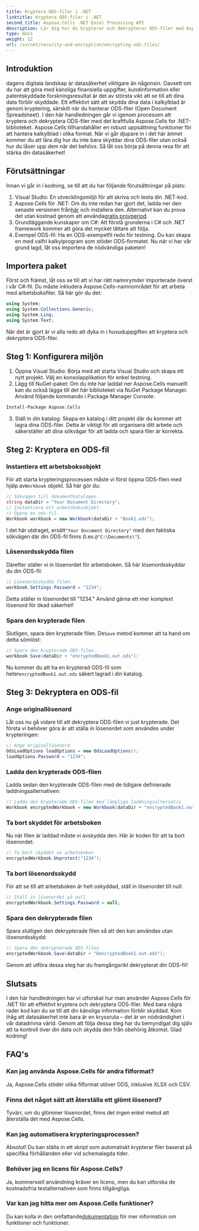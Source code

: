 ```yaml
---
title: Kryptera ODS-filer i .NET
linktitle: Kryptera ODS-filer i .NET
second_title: Aspose.Cells .NET Excel Processing API
description: Lär dig hur du krypterar och dekrypterar ODS-filer med Aspose.Cells för .NET. En steg-för-steg-guide för att säkra din data.
type: docs
weight: 12
url: /sv/net/security-and-encryption/encrypting-ods-files/
---
```

## Introduktion
dagens digitala landskap är datasäkerhet viktigare än någonsin. Oavsett om du har att göra med känsliga finansiella uppgifter, kundinformation eller patentskyddade forskningsresultat är det av största vikt att se till att dina data förblir skyddade. Ett effektivt sätt att skydda dina data i kalkylblad är genom kryptering, särskilt när du hanterar ODS-filer (Open Document Spreadsheet). I den här handledningen går vi igenom processen att kryptera och dekryptera ODS-filer med det kraftfulla Aspose.Cells for .NET-biblioteket.
Aspose.Cells tillhandahåller en robust uppsättning funktioner för att hantera kalkylblad i olika format. När vi går djupare in i det här ämnet kommer du att lära dig hur du inte bara skyddar dina ODS-filer utan också hur du låser upp dem när det behövs. Så låt oss börja på denna resa för att stärka din datasäkerhet!
## Förutsättningar
Innan vi går in i kodning, se till att du har följande förutsättningar på plats:
1. Visual Studio: En utvecklingsmiljö för att skriva och testa din .NET-kod.
2. Aspose.Cells för .NET: Om du inte redan har gjort det, ladda ner den senaste versionen från[här](https://releases.aspose.com/cells/net/) och installera den. Alternativt kan du prova det utan kostnad genom att använda[gratis provperiod](https://releases.aspose.com/).
3. Grundläggande kunskaper om C#: Att förstå grunderna i C# och .NET framework kommer att göra det mycket lättare att följa.
4. Exempel ODS-fil: Ha en ODS-exempelfil redo för testning. Du kan skapa en med valfri kalkylprogram som stöder ODS-formatet.
Nu när vi har vår grund lagd, låt oss importera de nödvändiga paketen!
## Importera paket
Först och främst, låt oss se till att vi har rätt namnrymder importerade överst i vår C#-fil. Du måste inkludera Aspose.Cells-namnområdet för att arbeta med arbetsboksfiler. Så här gör du det:
```csharp
using System;
using System.Collections.Generic;
using System.Linq;
using System.Text;
```
När det är gjort är vi alla redo att dyka in i huvuduppgiften att kryptera och dekryptera ODS-filer.
## Steg 1: Konfigurera miljön
1. Öppna Visual Studio: Börja med att starta Visual Studio och skapa ett nytt projekt. Välj en konsolapplikation för enkel testning.
2. Lägg till NuGet-paket: Om du inte har laddat ner Aspose.Cells manuellt kan du också lägga till det här biblioteket via NuGet Package Manager. Använd följande kommando i Package Manager Console:
```bash
Install-Package Aspose.Cells
```
3. Ställ in din katalog: Skapa en katalog i ditt projekt där du kommer att lagra dina ODS-filer. Detta är viktigt för att organisera ditt arbete och säkerställer att dina sökvägar för att ladda och spara filer är korrekta.

## Steg 2: Kryptera en ODS-fil
### Instantiera ett arbetsboksobjekt
 För att starta krypteringsprocessen måste vi först öppna ODS-filen med hjälp av`Workbook` objekt. Så här gör du:
```csharp
// Sökvägen till dokumentkatalogen.
string dataDir = "Your Document Directory";
// Instantiera ett arbetsboksobjekt.
// Öppna en ods-fil.
Workbook workbook = new Workbook(dataDir + "Book1.ods");
```
 I det här utdraget, ersätt`"Your Document Directory"` med den faktiska sökvägen där din ODS-fil finns (t.ex.`@"C:\Documents\"`).
### Lösenordsskydda filen
Därefter ställer vi in lösenordet för arbetsboken. Så här lösenordsskyddar du din ODS-fil:
```csharp
// Lösenordsskydda filen.
workbook.Settings.Password = "1234";
```
Detta ställer in lösenordet till "1234." Använd gärna ett mer komplext lösenord för ökad säkerhet!
### Spara den krypterade filen
 Slutligen, spara den krypterade filen. De`Save` metod kommer att ta hand om detta sömlöst:
```csharp
// Spara den krypterade ODS-filen.
workbook.Save(dataDir + "encryptedBook1.out.ods");
```
 Nu kommer du att ha en krypterad ODS-fil som heter`encryptedBook1.out.ods` säkert lagrad i din katalog.
## Steg 3: Dekryptera en ODS-fil
### Ange originallösenord
Låt oss nu gå vidare till att dekryptera ODS-filen vi just krypterade. Det första vi behöver göra är att ställa in lösenordet som användes under krypteringen:
```csharp
// Ange originallösenord
OdsLoadOptions loadOptions = new OdsLoadOptions();
loadOptions.Password = "1234";
```
### Ladda den krypterade ODS-filen
Ladda sedan den krypterade ODS-filen med de tidigare definierade laddningsalternativen:
```csharp
// Ladda den krypterade ODS-filen med lämpliga laddningsalternativ
Workbook encryptedWorkbook = new Workbook(dataDir + "encryptedBook1.out.ods", loadOptions);
```
### Ta bort skyddet för arbetsboken
Nu när filen är laddad måste vi avskydda den. Här är koden för att ta bort lösenordet:
```csharp
// Ta bort skyddet av arbetsboken
encryptedWorkbook.Unprotect("1234");
```
### Ta bort lösenordsskydd
För att se till att arbetsboken är helt oskyddad, ställ in lösenordet till null:
```csharp
// Ställ in lösenordet på null
encryptedWorkbook.Settings.Password = null;
```
### Spara den dekrypterade filen
Spara slutligen den dekrypterade filen så att den kan användas utan lösenordsskydd:
```csharp
// Spara den dekrypterade ODS-filen
encryptedWorkbook.Save(dataDir + "DencryptedBook1.out.ods");
```
Genom att utföra dessa steg har du framgångsrikt dekrypterat din ODS-fil!
## Slutsats
I den här handledningen har vi utforskat hur man använder Aspose.Cells för .NET för att effektivt kryptera och dekryptera ODS-filer. Med bara några rader kod kan du se till att din känsliga information förblir skyddad. Kom ihåg att datasäkerhet inte bara är en kryssruta – det är en nödvändighet i vår datadrivna värld.
Genom att följa dessa steg har du bemyndigat dig själv att ta kontroll över din data och skydda den från obehörig åtkomst. Glad kodning!
## FAQ's
### Kan jag använda Aspose.Cells för andra filformat?
Ja, Aspose.Cells stöder olika filformat utöver ODS, inklusive XLSX och CSV.
### Finns det något sätt att återställa ett glömt lösenord?
Tyvärr, om du glömmer lösenordet, finns det ingen enkel metod att återställa det med Aspose.Cells.
### Kan jag automatisera krypteringsprocessen?
Absolut! Du kan ställa in ett skript som automatiskt krypterar filer baserat på specifika förhållanden eller vid schemalagda tider.
### Behöver jag en licens för Aspose.Cells?
Ja, kommersiell användning kräver en licens, men du kan utforska de kostnadsfria testalternativen som finns tillgängliga.
### Var kan jag hitta mer om Aspose.Cells funktioner?
 Du kan kolla in den omfattande[dokumentation](https://reference.aspose.com/cells/net/) för mer information om funktioner och funktioner.